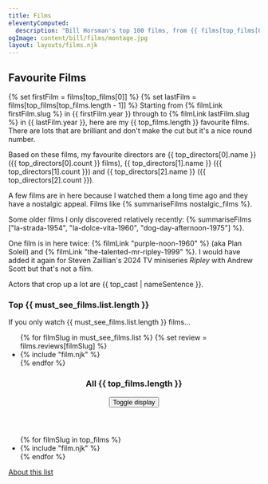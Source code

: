 ```yaml
---
title: Films
eleventyComputed:
  description: "Bill Horsman's top 100 films, from {{ films[top_films[0]].year }} to {{ films[top_films[top_films.length - 1]].year }} including Diva, Ghost Dog: The Way of the Samurai, Night on Earth, Woman at War and Portrait of a Lady on Fire."
ogImage: content/bill/films/montage.jpg
layout: layouts/films.njk
---
```


## Favourite Films

{% set firstFilm = films[top_films[0]] %}
{% set lastFilm = films[top_films[top_films.length - 1]] %}
Starting from {% filmLink firstFilm.slug %} in {{ firstFilm.year }} through to {% filmLink lastFilm.slug %} in {{ lastFilm.year }}, here are my {{ top_films.length }} favourite films. There are lots that are brilliant and don't make the cut but it's a nice round number. 

Based on these films, my favourite directors are {{ top_directors[0].name }} ({{ top_directors[0].count }} films), {{ top_directors[1].name }} ({{ top_directors[1].count }}) and {{ top_directors[2].name }} ({{ top_directors[2].count }}).

A few films are in here because I watched them a long time ago and they have a nostalgic appeal. Films like {% summariseFilms nostalgic_films %}.

Some older films I only discovered relatively recently: {% summariseFilms ["la-strada-1954", "la-dolce-vita-1960", "dog-day-afternoon-1975"] %}.

One film is in here twice: {% filmLink "purple-noon-1960" %} (aka Plan Soleil) and {% filmLink "the-talented-mr-ripley-1999" %}. I would have added it again for Steven Zaillian's 2024 TV miniseries <em>Ripley</em> with Andrew Scott but that's not a film.

Actors that crop up a lot are {{ top_cast | nameSentence }}.

### Top {{ must_see_films.list.length }}

If you only watch {{ must_see_films.list.length }} films&hellip;

<ul class="film-list">
{% for filmSlug in must_see_films.list %}
  {% set review = films.reviews[filmSlug] %}
  <li>
    {% include "film.njk" %}
  </li>
{% endfor %}
</ul>

<section class="list">
  <header>
    <h3>All {{ top_films.length }}</h3>
    <button type="button" data-toggle-list="posters" aria-label="Toggle view">
      <span class="caption">Toggle display</span>
      <i class="fa-solid fa-list fa-fw"></i>
      <i class="fa-solid fa-grip posters fa-fw"></i> 
    </button>
  </header>
  <ul class="film-list">
  {% for filmSlug in top_films %}
  <li>
    {% include "film.njk" %}
  </li>
  {% endfor %}
  </ul>
</section>

<footer>
  <a href="about">About this list</a>
</footer>
